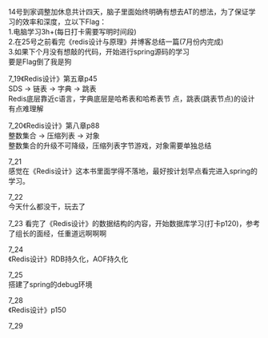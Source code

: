 14号到家调整加休息共计四天，脑子里面始终明确有想去AT的想法，为了保证学习的效率和深度，立以下Flag：  
1.电脑学习3h+(每日打卡需要写明时间段)    
2.在25号之前看完《redis设计与原理》并博客总结一篇(7月份内完成)  
3.如果下个月没有想敲的代码，开始进行spring源码的学习   
要是Flag倒了我是狗    
     
7_19《Redis设计》第五章p45  
SDS -> 链表 -> 字典 -> 跳表     
Redis底层靠近c语言，字典底层是哈希表和哈希表节  点，跳表(跳表节点)的设计有点难理解   
    
7_20《Redis设计》第八章p88   
整数集合 -> 压缩列表 -> 对象   
整数集合的升级不可降级，压缩列表字节游戏，对象需要单独总结   
    
7_21   
感觉在《Redis设计》这本书里面学得不落地，最好按计划早点看完进入spring的学习。   
    
7_22   
今天什么都没干，玩去了    
     
7_23
看完了《Redis设计》的数据结构的内容，开始数据库学习(打卡p120)，参考了组长的面经，任重道远啊啊啊   
    
7_24    
《Redis设计》RDB持久化，AOF持久化    
     
7_25   
搭建了spring的debug环境    

7_28    
《Redis设计》p150

7_29    
   

    

